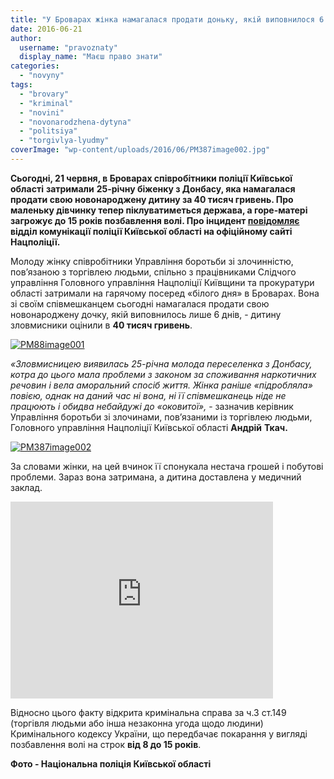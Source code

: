 ```yaml
---
title: "У Броварах жінка намагалася продати доньку, якій виповнилося 6 днів - ВІДЕО"
date: 2016-06-21
author: 
  username: "pravoznaty"
  display_name: "Маєш право знати"
categories: 
  - "novyny"
tags: 
  - "brovary"
  - "kriminal"
  - "novini"
  - "novonarodzhena-dytyna"
  - "politsiya"
  - "torgivlya-lyudmy"
coverImage: "wp-content/uploads/2016/06/PM387image002.jpg"
---
```


**Сьогодні, 21 червня, в Броварах співробітники поліції Київської області** **затримали** **25-річну біженку з Донбасу, яка намагалася продати свою новонароджену дитину за 40 тисяч гривень. Про маленьку дівчинку тепер піклуватиметься держава, а горе-матері загрожує до 15 років позбавлення волі. Про інцидент [повідомляє](http://www.kv.npu.gov.ua/uk/publish/article/209227) відділ комунікації поліції Київської області на офіційному сайті Нацполіції.**

Молоду жінку співробітники Управління боротьби зі злочинністю, пов’язаною з торгівлею людьми, спільно з працівниками Слідчого управління Головного управління Нацполіції Київщини та прокуратури області затримали на гарячому посеред «білого дня» в Броварах. Вона зі своїм співмешканцем сьогодні намагалася продати свою новонароджену дочку, якій виповнилось лише 6 днів, - дитину зловмисники оцінили в **40 тисяч гривень**.

[![PM88image001](https://mpz.brovary.org/wp-content/uploads/2016/06/PM88image001.jpg)](https://mpz.brovary.org/wp-content/uploads/2016/06/PM88image001.jpg)

_«Зловмисницею виявилась 25-річна молода переселенка з Донбасу, котра до цього мала проблеми з законом за споживання наркотичних речовин і вела аморальний спосіб життя. Жінка раніше «підробляла» повією, однак на даний час ні вона, ні її співмешканець ніде не працюють і обидва небайдужі до «оковитої»,_ - зазначив керівник Управління боротьби зі злочинами, пов’язаними із торгівлею людьми, Головного управління Нацполіції Київської області **Андрій** **Ткач.**

[![PM387image002](https://mpz.brovary.org/wp-content/uploads/2016/06/PM387image002.jpg)](https://mpz.brovary.org/wp-content/uploads/2016/06/PM387image002.jpg)

За словами жінки, на цей вчинок її спонукала нестача грошей і побутові проблеми. Зараз вона затримана, а дитина доставлена у медичний заклад.

<iframe src="https://www.youtube.com/embed/K89lD3HF1S8" width="420" height="315" frameborder="0" allowfullscreen="allowfullscreen"></iframe>

Відносно цього факту відкрита кримінальна справа за ч.3 ст.149 (торгівля людьми або інша незаконна угода щодо людини) Кримінального кодексу України, що передбачає покарання у вигляді позбавлення волі на строк **від 8 до 15 років**.

**Фото - Національна поліція Київської області**
